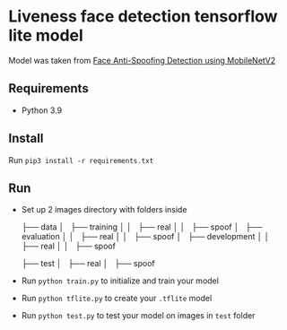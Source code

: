 # Liveness face detection tensorflow lite model

Model was taken from [Face Anti-Spoofing Detection using MobileNetV2](https://www.kaggle.com/code/faber24/face-anti-spoofing-detection-using-mobilenetv2/notebook)

## Requirements

- Python 3.9

## Install

Run `pip3 install -r requirements.txt`

## Run

- Set up 2 images directory with folders inside
    

    ├── data
    │   ├── training
    │   │   ├── real
    │   │   ├── spoof
    │   ├── evaluation
    │   │   ├── real
    │   │   ├── spoof
    │   ├── development
    │   │   ├── real
    │   │   ├── spoof

    ├── test
    │   ├── real
    │   ├── spoof

- Run `python train.py` to initialize and train your model
- Run `python tflite.py` to create your `.tflite` model
- Run `python test.py` to test your model on images in `test` folder